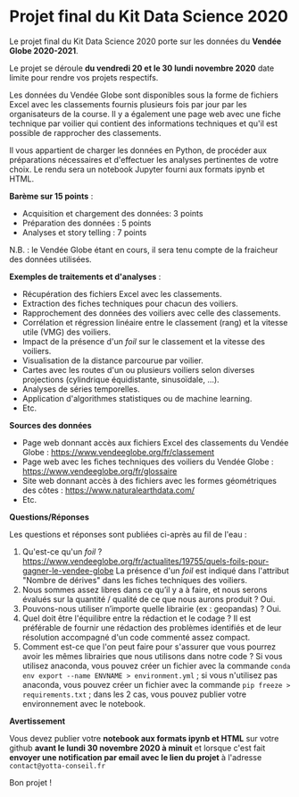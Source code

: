 # Projet final du Kit Data Science 2020
Le projet final du Kit Data Science 2020 porte sur les données du **Vendée Globe 2020-2021**.

Le projet se déroule **du vendredi 20 et le 30 lundi novembre 2020** date limite pour rendre vos projets respectifs.

Les données du Vendée Globe sont disponibles sous la forme de fichiers Excel avec les classements fournis plusieurs fois par jour par les organisateurs de la course. Il y a également une page web avec une fiche technique par voilier qui contient des informations techniques et qu'il est possible de rapprocher des classements.

Il vous appartient de charger les données en Python, de procéder aux préparations nécessaires et d'effectuer les analyses pertinentes de votre choix. Le rendu sera un notebook Jupyter fourni aux formats ipynb et HTML.

**Barème sur 15 points** :

- Acquisition et chargement des données: 3 points
- Préparation des données : 5 points
- Analyses et story telling : 7 points

N.B. : le Vendée Globe étant en cours, il sera tenu compte de la fraicheur des données utilisées.

**Exemples de traitements et d'analyses** :

- Récupération des fichiers Excel avec les classements.
- Extraction des fiches techniques pour chacun des voiliers.
- Rapprochement des données des voiliers avec celle des classements.
- Corrélation et régression linéaire entre le classement (rang) et la vitesse utile (VMG) des voiliers.
- Impact de la présence d'un *foil* sur le classement et la vitesse des voiliers.
- Visualisation de la distance parcourue par voilier.
- Cartes avec les routes d'un ou plusieurs voiliers selon diverses projections (cylindrique équidistante, sinusoïdale, ...).
- Analyses de séries temporelles.
- Application d'algorithmes statistiques ou de machine learning.
- Etc.

**Sources des données**

- Page web donnant accès aux fichiers Excel des classements du Vendée Globe : https://www.vendeeglobe.org/fr/classement
- Page web avec les fiches techniques des voiliers du Vendée Globe : https://www.vendeeglobe.org/fr/glossaire
- Site web donnant accès à des fichiers avec les formes géométriques des côtes : https://www.naturalearthdata.com/
- Etc.

**Questions/Réponses**

Les questions et réponses sont publiées ci-après au fil de l'eau :

1. Qu'est-ce qu'un *foil* ? https://www.vendeeglobe.org/fr/actualites/19755/quels-foils-pour-gagner-le-vendee-globe La présence d'un *foil* est indiqué dans l'attribut "Nombre de dérives" dans les fiches techniques des voiliers.
2. Nous sommes assez libres dans ce qu’il y a à faire, et nous serons évalués sur la quantité / qualité de ce que nous aurons produit ? Oui.
3. Pouvons-nous utiliser n’importe quelle librairie (ex : geopandas) ? Oui.
4. Quel doit être l'équilibre entre la rédaction et le codage ? Il est préférable de fournir une rédaction des problèmes identifiés et de leur résolution accompagné d'un code commenté assez compact.
5. Comment est-ce que l'on peut faire pour s'assurer que vous pourrez avoir les mêmes librairies que nous utilisons dans notre code ? Si vous utilisez anaconda, vous pouvez créer un fichier avec la commande `conda env export --name ENVNAME > environment.yml` ; si vous n'utilisez pas anaconda, vous pouvez créer un fichier avec la commande `pip freeze > requirements.txt` ; dans les 2 cas, vous pouvez publier votre environnement avec le notebook.

**Avertissement**

Vous devez publier votre **notebook aux formats ipynb et HTML** sur votre github **avant le lundi 30 novembre 2020 à minuit** et lorsque c'est fait **envoyer une notification par email avec le lien du projet** à l'adresse `contact@yotta-conseil.fr`

Bon projet !